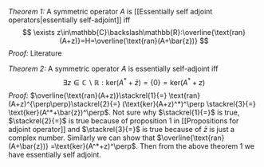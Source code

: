 *Theorem 1:* A symmetric operator $A$ is [[Essentially self adjoint operators|essentially self-adjoint]] iff
$$
\exists z\in\mathbb{C}\backslash\mathbb{R}:\overline{\text{ran}(A+z)}=H=\overline{\text{ran}(A+\bar{z})}
$$
*Proof:* Literature

*Theorem 2:* A symmetric operator $A$ is essentially self-adjoint iff
$$
\exists z\in\mathbb{C}\backslash\mathbb{R}:\text{ker}(A^*+\bar{z})=\{0\}=\text{ker}(A^*+z)
$$
*Proof:*  $\overline{\text{ran}(A+z)}\stackrel{1}{=} \text{ran}(A+z)^{\perp\perp}\stackrel{2}{=} (\text{ker}(A+z)^*)^\perp \stackrel{3}{=} \text{ker}(A^*+\bar{z})^\perp$. Not sure why $\stackrel{1}{=}$ is true, $\stackrel{2}{=}$ is true because of proposition 1 in [[Propositions for adjoint operator]] and $\stackrel{3}{=}$ is true because of $\bar{z}$ is just a complex number. Similarly we can show that $\overline{\text{ran}(A+\bar{z})} =\text{ker}(A^*+z)^\perp$. Then from the above theorem 1 we have essentially self adjoint.